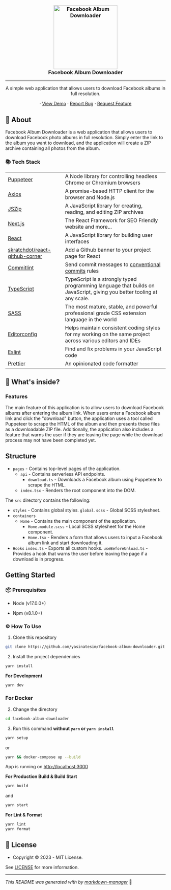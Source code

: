 <h3 align="center">
  <br />
   <a  href="https://github.com/yasinatesim/facebook-album-downloader"><img src="https://yasinates.com/facebook-album-downloader.png" alt="Facebook Album Downloader" width="200" /></a>
  <br />
Facebook Album Downloader
  <br />
</h3>

<hr />

<p  align="center">A simple web application that allows users to download Facebook albums in full resolution.</p>

<p align="center">
· <a  href="https://facebook-album-downloader.yasinatesim.vercel.app/">View Demo</a>
  · <a href="https://github.com/yasinatesim/facebook-album-downloader/issues">Report Bug</a>
  · <a href="https://github.com/yasinatesim/facebook-album-downloader/issues">Request Feature</a>
</p>

## 📖 About

Facebook Album Downloader is a web application that allows users to download Facebook photo albums in full resolution. Simply enter the link to the album you want to download, and the application will create a ZIP archive containing all photos from the album.

### 📚 Tech Stack

<table>
</tr>
  <tr>
  <td><a href="https://pptr.dev/">Puppeteer</a></td>
  <td>A Node library for controlling headless Chrome or Chromium browsers</td>
</tr>
<tr>
  <td><a href="https://axios-http.com/">Axios</a></td>
  <td>A promise-based HTTP client for the browser and Node.js</td>
</tr>
<tr>
  <td><a href="https://www.npmjs.com/package/jszip">JSZip</a></td>
  <td>A JavaScript library for creating, reading, and editing ZIP archives</td>
  <tr>
    <td><a href="https://nextjs.org/">Next.js</a></td>
    <td>The React Framework for SEO Friendly website and more...</td>
  </tr>
  <tr>
  <td><a href="https://reactjs.org/">React</a></td>
  <td>A JavaScript library for building user interfaces</td>
</tr>
 <tr>
    <td> <a href="https://github.com/skratchdot/react-github-corner">skratchdot/react-github-corner</a></td>
    <td>Add a Github banner to your project page for React</td>
  </tr>
  <tr>
    <td> <a href="https://github.com/conventional-changelog/commitlint">Commitlint</a></td>
    <td>Send commit messages to <a href="https://www.conventionalcommits.org/en/v1.0.0/">conventional commits</a> rules</td>
  </tr>
  <tr>
    <td><a href="https://www.typescriptlang.org/">TypeScript</a></td>
    <td>TypeScript is a strongly typed programming language that builds on JavaScript, giving you better tooling at any scale.</td>
  </tr>
  <tr>
    <td><a href="https://sass-lang.com/">SASS</a></td>
    <td>The most mature, stable, and powerful professional grade CSS extension language in the world</td>
  </tr>
  <tr>
    <td><a href="https://editorconfig.org/">Editorconfig</a></td>
    <td>Helps maintain consistent coding styles for my working on the same project across various editors and IDEs</td>
  </tr>
  <tr>
    <td><a href="https://eslint.org/">Eslint</a></td>
    <td>Find and fix problems in your JavaScript code</td>
  </tr>
  <tr>
    <td><a href="https://prettier.io/">Prettier</a></td>
    <td>An opinionated code formatter</td>
  </tr>
</table>

## 🧐 What's inside?

### Features

The main feature of this application is to allow users to download Facebook albums after entering the album link. When users enter a Facebook album link and click the "download" button, the application uses a tool called Puppeteer to scrape the HTML of the album and then presents these files as a downloadable ZIP file. Additionally, the application also includes a feature that warns the user if they are leaving the page while the download process may not have been completed yet.

## Structure

- `pages` - Contains top-level pages of the application.
  - `api` - Contains serverless API endpoints.
    - `download.ts` - Downloads a Facebook album using Puppeteer to scrape the HTML.
  - `index.tsx` - Renders the root component into the DOM.

The `src` directory contains the following:

- `styles` - Contains global styles.
  `global.scss` - Global SCSS stylesheet.
- `containers`
  - `Home` - Contains the main component of the application.
    - `Home.module.scss` - Local SCSS stylesheet for the Home component.
    - `Home.tsx` - Renders a form that allows users to input a Facebook album link and start downloading it.
- `Hooks`
  `index.ts` - Exports all custom hooks.
  `useBeforeUnload.ts` - Provides a hook that warns the user before leaving the page if a download is in progress.

## Getting Started

### 📦 Prerequisites

- Node (v17.0.0+)

- Npm (v8.1.0+)

### ⚙️ How To Use

1.  Clone this repository

```bash
git clone https://github.com/yasinatesim/facebook-album-downloader.git
```

2. Install the project dependencies

```bash
yarn install
```

**For Development**

```bash
yarn dev
```

### For Docker

2. Change the directory

```bash
cd facebook-album-downloader
```

3. Run this command **without `yarn` or `yarn install`**

```bash
yarn setup
```

or

```bash
yarn && docker-compose up --build
```

App is running on [http://localhost:3000](http://localhost:3000)

**For Production Build &amp; Build Start**

```bash
yarn build
```

and

```bash
yarn start
```

**For Lint &amp; Format**

```bash
yarn lint
yarn format
```

## 🔑 License

- Copyright © 2023 - MIT License.

See [LICENSE](https://github.com/yasinatesim/facebook-album-downloader/blob/main/LICENSE) for more information.

---

_This README was generated with by [markdown-manager](https://github.com/yasinatesim/markdown-manager)_ 🥲
